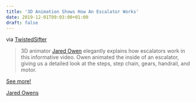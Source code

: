 ```yaml
---
title: '3D Animation Shows How An Escalator Works'
date: 2019-12-01T09:03:00+01:00
draft: false
---
```


via [TwistedSifter](https://twistedsifter.com/videos/how-an-escalator-works/)

> 3D animator [Jared Owen](https://www.youtube.com/channel/UCbsfyGlrjrKQC0gbzK0-EiA) elegantly explains how escalators work in this informative video. Owen animated the inside of an escalator, giving us a detailed look at the steps, step chain, gears, handrail, and motor.

[See more!](https://twistedsifter.com/videos/how-an-escalator-works/)

[Jared Owens](https://www.youtube.com/channel/UCbsfyGlrjrKQC0gbzK0-EiA)